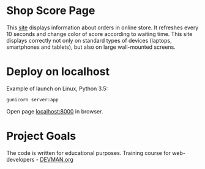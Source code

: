 # Shop Score Page

This [site](https://shop-score-2017.herokuapp.com/) displays information about orders in online store. It refreshes every 10 seconds and change color of score according to waiting time. This site displays correctly not only on standard types of devices (laptops, smartphones and tablets), but also on large wall-mounted screens.

# Deploy on localhost

Example of launch on Linux, Python 3.5:

```bash
gunicorn server:app
```

Open page [localhost:8000](http://localhost:8000) in browser.

# Project Goals

The code is written for educational purposes. Training course for web-developers - [DEVMAN.org](https://devman.org)
